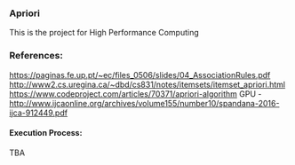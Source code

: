 ### Apriori
This is the project for High Performance Computing

### References:
https://paginas.fe.up.pt/~ec/files_0506/slides/04_AssociationRules.pdf
http://www2.cs.uregina.ca/~dbd/cs831/notes/itemsets/itemset_apriori.html
https://www.codeproject.com/articles/70371/apriori-algorithm
 GPU - http://www.ijcaonline.org/archives/volume155/number10/spandana-2016-ijca-912449.pdf

#### Execution Process:
TBA
